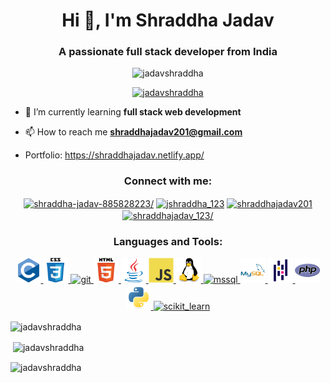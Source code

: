 <h1 align="center">Hi 👋, I'm Shraddha Jadav</h1>
<h3 align="center">A passionate full stack developer from India</h3>

<p align="center"> <img src="https://komarev.com/ghpvc/?username=jadavshraddha&label=Profile%20views&color=0e75b6&style=flat" alt="jadavshraddha" /> </p>

<p align="center"> <a href="https://github.com/ryo-ma/github-profile-trophy"><img src="https://github-profile-trophy.vercel.app/?username=jadavshraddha" alt="jadavshraddha" /></a> </p>

- 🌱 I’m currently learning **full stack web development**

- 📫 How to reach me **shraddhajadav201@gmail.com**
- Portfolio: https://shraddhajadav.netlify.app/

<h3 align="center">Connect with me:</h3>
<p align="center">
<a href="https://linkedin.com/in/shraddha-jadav-885828223/" target="blank"><img align="center" src="https://raw.githubusercontent.com/rahuldkjain/github-profile-readme-generator/master/src/images/icons/Social/linked-in-alt.svg" alt="shraddha-jadav-885828223/" height="30" width="40" /></a>
<a href="https://www.codechef.com/users/jshraddha_123" target="blank"><img align="center" src="https://cdn.jsdelivr.net/npm/simple-icons@3.1.0/icons/codechef.svg" alt="jshraddha_123" height="30" width="40" /></a>
<a href="https://www.hackerrank.com/shraddhajadav201" target="blank"><img align="center" src="https://raw.githubusercontent.com/rahuldkjain/github-profile-readme-generator/master/src/images/icons/Social/hackerrank.svg" alt="shraddhajadav201" height="30" width="40" /></a>
<a href="https://www.leetcode.com/shraddhajadav_123/" target="blank"><img align="center" src="https://raw.githubusercontent.com/rahuldkjain/github-profile-readme-generator/master/src/images/icons/Social/leet-code.svg" alt="shraddhajadav_123/" height="30" width="40" /></a>
</p>

<h3 align="center">Languages and Tools:</h3>
<p align="center"> <a href="https://www.cprogramming.com/" target="_blank" rel="noreferrer"> <img src="https://raw.githubusercontent.com/devicons/devicon/master/icons/c/c-original.svg" alt="c" width="40" height="40"/> </a> <a href="https://www.w3schools.com/css/" target="_blank" rel="noreferrer"> <img src="https://raw.githubusercontent.com/devicons/devicon/master/icons/css3/css3-original-wordmark.svg" alt="css3" width="40" height="40"/> </a> <a href="https://git-scm.com/" target="_blank" rel="noreferrer"> <img src="https://www.vectorlogo.zone/logos/git-scm/git-scm-icon.svg" alt="git" width="40" height="40"/> </a> <a href="https://www.w3.org/html/" target="_blank" rel="noreferrer"> <img src="https://raw.githubusercontent.com/devicons/devicon/master/icons/html5/html5-original-wordmark.svg" alt="html5" width="40" height="40"/> </a> <a href="https://www.java.com" target="_blank" rel="noreferrer"> <img src="https://raw.githubusercontent.com/devicons/devicon/master/icons/java/java-original.svg" alt="java" width="40" height="40"/> </a> <a href="https://developer.mozilla.org/en-US/docs/Web/JavaScript" target="_blank" rel="noreferrer"> <img src="https://raw.githubusercontent.com/devicons/devicon/master/icons/javascript/javascript-original.svg" alt="javascript" width="40" height="40"/> </a> <a href="https://www.linux.org/" target="_blank" rel="noreferrer"> <img src="https://raw.githubusercontent.com/devicons/devicon/master/icons/linux/linux-original.svg" alt="linux" width="40" height="40"/> </a> <a href="https://www.microsoft.com/en-us/sql-server" target="_blank" rel="noreferrer"> <img src="https://www.svgrepo.com/show/303229/microsoft-sql-server-logo.svg" alt="mssql" width="40" height="40"/> </a> <a href="https://www.mysql.com/" target="_blank" rel="noreferrer"> <img src="https://raw.githubusercontent.com/devicons/devicon/master/icons/mysql/mysql-original-wordmark.svg" alt="mysql" width="40" height="40"/> </a> <a href="https://pandas.pydata.org/" target="_blank" rel="noreferrer"> <img src="https://raw.githubusercontent.com/devicons/devicon/2ae2a900d2f041da66e950e4d48052658d850630/icons/pandas/pandas-original.svg" alt="pandas" width="40" height="40"/> </a> <a href="https://www.php.net" target="_blank" rel="noreferrer"> <img src="https://raw.githubusercontent.com/devicons/devicon/master/icons/php/php-original.svg" alt="php" width="40" height="40"/> </a> <a href="https://www.python.org" target="_blank" rel="noreferrer"> <img src="https://raw.githubusercontent.com/devicons/devicon/master/icons/python/python-original.svg" alt="python" width="40" height="40"/> </a> <a href="https://scikit-learn.org/" target="_blank" rel="noreferrer"> <img src="https://upload.wikimedia.org/wikipedia/commons/0/05/Scikit_learn_logo_small.svg" alt="scikit_learn" width="40" height="40"/> </a> </p>

<p><img align="center" src="https://github-readme-stats.vercel.app/api/top-langs?username=jadavshraddha&show_icons=true&locale=en&layout=compact" alt="jadavshraddha" /></p>

<p>&nbsp;<img align="center" src="https://github-readme-stats.vercel.app/api?username=jadavshraddha&show_icons=true&locale=en" alt="jadavshraddha" /></p>

<p><img align="center" src="https://github-readme-streak-stats.herokuapp.com/?user=jadavshraddha&" alt="jadavshraddha" /></p>

